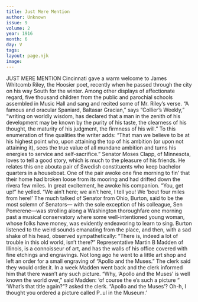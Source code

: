 ```yaml
---
title: Just Mere Mention
author: Unknown
issue: 9
volume: 2
year: 1916
month: 6
day: V
tags:
layout: page.njk
image:
---
```

JUST MERE MENTION       Cincinnati gave a warm welcome to James Whitcomb Riley, the Hoosier poet, recently when he passed through the city on his way South for the winter. Among other displays of affectionate regard, five thousand children from the public and parochial schools assembled in Music Hall and sang and recited some of Mr. Riley’s verse.       “A famous and oracular Spaniard, Baltasar Gracian,” says “Collier’s Weekly,” “writing on worldly wisdom, has declared that a man in the zenith of his development may be known by the purity of his taste, the clearness of his thought, the maturity of his judgment, the firmness of his will.” To this enumeration of fine qualities the writer adds: “That man we believe to be at his highest point who, upon attaining the top of his ambition (or upon not attaining it), sees the true value of all mundane ambition and turns his energies to service and self-sacrifice.”       Senator Moses Clapp, of Minnesota, loves to tell a good story, which is much to the pleasure of his friends. He relates this one abouta pair cf Swedish constituents who keep bachelor quarters in a houseboat. One of the pair awoke one fine morning to fin’ that their home had broken loose from its mooring and had drifted down the rivera few miles. In great excitement, he awoke his companion.       “You, get up!” he yelled. “We ain’t here; we ain’t here, I tell you! We ’bout four miles from here!’       The much talked of Senator from Ohio, Burton, said to be the most solemn of Senators— with the sole exception of his colleague, Sen Pomerene—was strolling along a Washington thoroughfare one morning past a musical conservatory where some well-intentioned young woman, whose folks have money, was evidently endeavoring to learn to sing.       Burton listened to the weird sounds emanating from the place, and then, with a sad shake of his head, observed sympathetically:       “There is, indeed a lot of trouble in this old world, isn’t there?”       Representative Martin B Madden of Illinois, is a connoisseur of art, and has the walls of his office covered with fine etchings and engravings. Not long ago he went to a little art shop and left an order for a small engraving of “Apollo and the Muses.” The clerk said they would order.it. In a week Madden went back and the clerk informed him that there wasn’t any such picture.       “Why, ‘Apollo and the Muses’ is well known the world over,” said Madden: ‘of course the e’s such a picture “ ‘What’s that title again?”? asked the clerk. “Apollo and the Muses’? Oh-h, I thought you ordered a picture called P..ul in the Museum.’    




